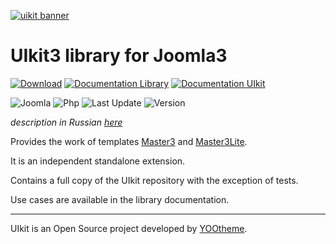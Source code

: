 [![uikit banner](https://cloud.githubusercontent.com/assets/321047/21769911/474d7d9e-d681-11e6-9fe0-d95f8ccfd3a9.jpg)](http://getuikit.com/)

# UIkit3 library for Joomla3

[![Download](https://img.shields.io/badge/-download-28A5F5.svg?style=for-the-badge)](https://master3.alekvolsk.info/download/download-uikit)
[![Documentation Library](https://img.shields.io/badge/-documentation_library-28A5F5.svg?style=for-the-badge)](https://master3.alekvolsk.info/documentation/api-uikit)
[![Documentation UIkit](https://img.shields.io/badge/-documentation_uikit-28A5F5.svg?style=for-the-badge)](https://getuikit.com)

![Joomla](https://img.shields.io/badge/joomla-3.9+-1A3867.svg?style=for-the-badge)
![Php](https://img.shields.io/badge/php-5.6+-8892BF.svg?style=for-the-badge)
![Last Update](https://img.shields.io/badge/last_update-2020.03.20-28A5F5.svg?style=for-the-badge)
![Version](https://img.shields.io/badge/version-3.3.7-1e87f0.svg?style=for-the-badge)

_description in Russian [here](README.ru.md)_

Provides the work of templates [Master3](https://github.com/master3-blank-template/Master3) and [Master3Lite](https://github.com/master3-blank-template/Master3-Lite).

It is an independent standalone extension.

Contains a full copy of the UIkit repository with the exception of tests.

Use cases are available in the library documentation.

---

UIkit is an Open Source project developed by [YOOtheme](http://yootheme.com/).
